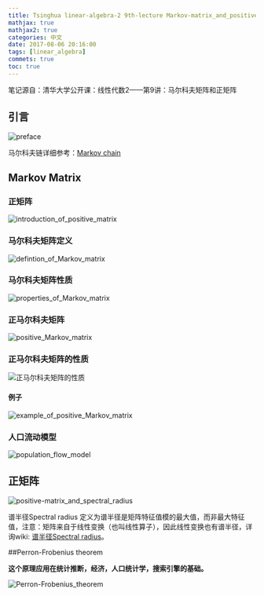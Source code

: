 ```yaml
---
title: Tsinghua linear-algebra-2 9th-lecture Markov-matrix_and_positive-matrix
mathjax: true
mathjax2: true
categories: 中文
date: 2017-08-06 20:16:00
tags: [linear_algebra]
commets: true
toc: true
---
```


笔记源自：清华大学公开课：线性代数2——第9讲：马尔科夫矩阵和正矩阵



## 引言

![preface](http://p8o3egtyk.bkt.clouddn.com/gitpage/tsinghua_linear_algebra/2-9/1.png)

马尔科夫链详细参考：[Markov chain](https://en.wikipedia.org/wiki/Markov_chain)

## Markov Matrix

### 正矩阵

![introduction_of_positive_matrix](http://p8o3egtyk.bkt.clouddn.com/gitpage/tsinghua_linear_algebra/2-9/2.png)

### 马尔科夫矩阵定义

![defintion_of_Markov_matrix](http://p8o3egtyk.bkt.clouddn.com/gitpage/tsinghua_linear_algebra/2-9/3.png)

### 马尔科夫矩阵性质

![properties_of_Markov_matrix](http://p8o3egtyk.bkt.clouddn.com/gitpage/tsinghua_linear_algebra/2-9/4.png)

### 正马尔科夫矩阵

![positive_Markov_matrix](http://p8o3egtyk.bkt.clouddn.com/gitpage/tsinghua_linear_algebra/2-9/5.png)

### 正马尔科夫矩阵的性质

![正马尔科夫矩阵的性质](http://p8o3egtyk.bkt.clouddn.com/gitpage/tsinghua_linear_algebra/2-9/6.png)

#### 例子

![example_of_positive_Markov_matrix](http://p8o3egtyk.bkt.clouddn.com/gitpage/tsinghua_linear_algebra/2-9/7.png)

### 人口流动模型

![population_flow_model](http://p8o3egtyk.bkt.clouddn.com/gitpage/tsinghua_linear_algebra/2-9/8.png)

## 正矩阵

![positive-matrix_and_spectral_radius](http://p8o3egtyk.bkt.clouddn.com/gitpage/tsinghua_linear_algebra/2-9/9.png)

谱半径Spectral radius 定义为谱半径是矩阵特征值模的最大值，而非最大特征值，注意：矩阵来自于线性变换（也叫线性算子），因此线性变换也有谱半径，详询wiki: [谱半径Spectral radius](https://en.wikipedia.org/wiki/Spectral_radius)。

##Perron-Frobenius theorem

**这个原理应用在统计推断，经济，人口统计学，搜索引擎的基础。**

![Perron-Frobenius_theorem](http://p8o3egtyk.bkt.clouddn.com/gitpage/tsinghua_linear_algebra/2-9/10.png) 
